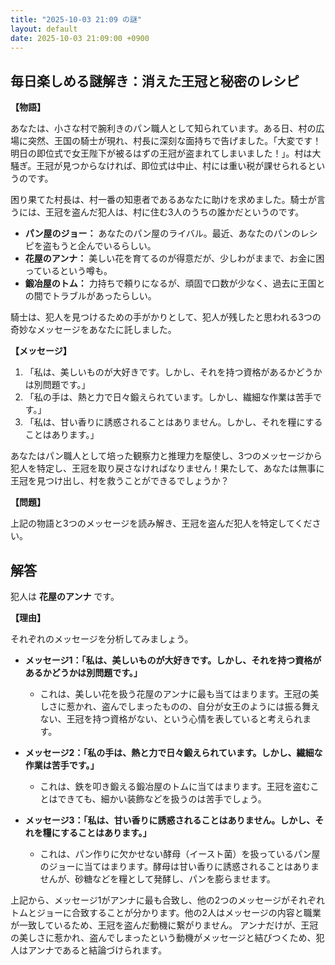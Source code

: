 ```yaml
---
title: "2025-10-03 21:09 の謎"
layout: default
date: 2025-10-03 21:09:00 +0900
---
```

## 毎日楽しめる謎解き：消えた王冠と秘密のレシピ

**【物語】**

あなたは、小さな村で腕利きのパン職人として知られています。ある日、村の広場に突然、王国の騎士が現れ、村長に深刻な面持ちで告げました。「大変です！明日の即位式で女王陛下が被るはずの王冠が盗まれてしまいました！」。村は大騒ぎ。王冠が見つからなければ、即位式は中止、村には重い税が課せられるというのです。

困り果てた村長は、村一番の知恵者であるあなたに助けを求めました。騎士が言うには、王冠を盗んだ犯人は、村に住む3人のうちの誰かだというのです。

*   **パン屋のジョー：** あなたのパン屋のライバル。最近、あなたのパンのレシピを盗もうと企んでいるらしい。
*   **花屋のアンナ：** 美しい花を育てるのが得意だが、少しわがままで、お金に困っているという噂も。
*   **鍛冶屋のトム：** 力持ちで頼りになるが、頑固で口数が少なく、過去に王国との間でトラブルがあったらしい。

騎士は、犯人を見つけるための手がかりとして、犯人が残したと思われる3つの奇妙なメッセージをあなたに託しました。

**【メッセージ】**

1.  「私は、美しいものが大好きです。しかし、それを持つ資格があるかどうかは別問題です。」
2.  「私の手は、熱と力で日々鍛えられています。しかし、繊細な作業は苦手です。」
3.  「私は、甘い香りに誘惑されることはありません。しかし、それを糧にすることはあります。」

あなたはパン職人として培った観察力と推理力を駆使し、3つのメッセージから犯人を特定し、王冠を取り戻さなければなりません！果たして、あなたは無事に王冠を見つけ出し、村を救うことができるでしょうか？

**【問題】**

上記の物語と3つのメッセージを読み解き、王冠を盗んだ犯人を特定してください。

## 解答

犯人は **花屋のアンナ** です。

**【理由】**

それぞれのメッセージを分析してみましょう。

*   **メッセージ1：「私は、美しいものが大好きです。しかし、それを持つ資格があるかどうかは別問題です。」**
    *   これは、美しい花を扱う花屋のアンナに最も当てはまります。王冠の美しさに惹かれ、盗んでしまったものの、自分が女王のようには振る舞えない、王冠を持つ資格がない、という心情を表していると考えられます。

*   **メッセージ2：「私の手は、熱と力で日々鍛えられています。しかし、繊細な作業は苦手です。」**
    *   これは、鉄を叩き鍛える鍛冶屋のトムに当てはまります。王冠を盗むことはできても、細かい装飾などを扱うのは苦手でしょう。

*   **メッセージ3：「私は、甘い香りに誘惑されることはありません。しかし、それを糧にすることはあります。」**
    *   これは、パン作りに欠かせない酵母（イースト菌）を扱っているパン屋のジョーに当てはまります。酵母は甘い香りに誘惑されることはありませんが、砂糖などを糧として発酵し、パンを膨らませます。

上記から、メッセージ1がアンナに最も合致し、他の2つのメッセージがそれぞれトムとジョーに合致することが分かります。他の2人はメッセージの内容と職業が一致しているため、王冠を盗んだ動機に繋がりません。
アンナだけが、王冠の美しさに惹かれ、盗んでしまったという動機がメッセージと結びつくため、犯人はアンナであると結論づけられます。
